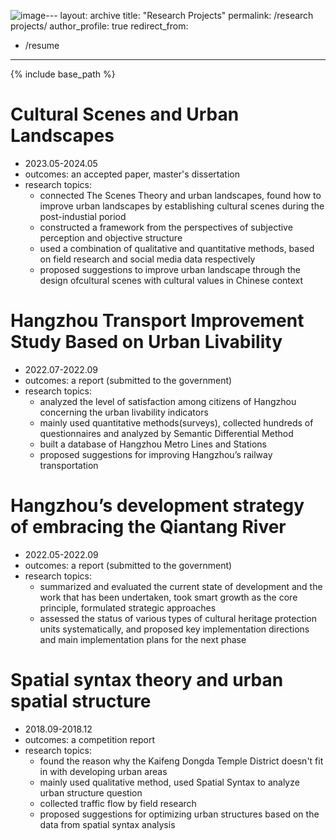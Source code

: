 ![image](https://github.com/user-attachments/assets/d453b4d9-393c-4880-8082-0e36d8c705c7)---
layout: archive
title: "Research Projects"
permalink: /research projects/
author_profile: true
redirect_from:
  - /resume
---

{% include base_path %}

Cultural Scenes and Urban Landscapes
======
* 2023.05-2024.05
* outcomes: an accepted paper, master's dissertation
* research topics:
  * connected The Scenes Theory and urban landscapes, found how to improve urban landscapes by establishing cultural scenes during the post-industial poriod
  * constructed a framework from the perspectives of subjective perception and objective structure
  * used a combination of qualitative and quantitative methods, based on field research and social media data respectively
  * proposed suggestions to improve urban landscape through the design ofcultural scenes with cultural values in Chinese context

Hangzhou Transport Improvement Study Based on Urban Livability
======
* 2022.07-2022.09
* outcomes: a report (submitted to the government)
* research topics:
  * analyzed the level of satisfaction among citizens of Hangzhou concerning the urban livability indicators
  * mainly used quantitative methods(surveys), collected hundreds of questionnaires and analyzed by Semantic Differential Method
  * built a database of Hangzhou Metro Lines and Stations
  * proposed suggestions for improving Hangzhou’s railway transportation

Hangzhou’s development strategy of embracing the Qiantang River
======
* 2022.05-2022.09
* outcomes: a report (submitted to the government)
* research topics:
  * summarized and evaluated the current state of development and the work that has been undertaken, took smart growth as the core principle, formulated strategic approaches
  * assessed the status of various types of cultural heritage protection units systematically, and proposed key implementation directions and main implementation plans for the next phase

Spatial syntax theory and urban spatial structure
======
* 2018.09-2018.12
* outcomes: a competition report
* research topics:
  * found the reason why the Kaifeng Dongda Temple District doesn't fit in with developing urban areas
  * mainly used qualitative method, used Spatial Syntax to analyze urban structure question
  * collected traffic flow by field research
  * proposed suggestions for optimizing urban structures based on the data from spatial syntax analysis


